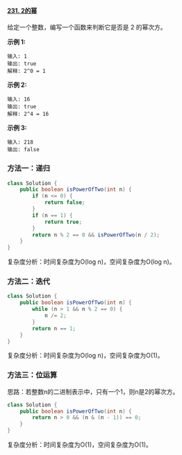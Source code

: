 #### [231. 2的幂](https://leetcode-cn.com/problems/power-of-two/)

给定一个整数，编写一个函数来判断它是否是 2 的幂次方。

**示例 1:**

```
输入: 1
输出: true
解释: 2^0 = 1
```

**示例 2:**

```
输入: 16
输出: true
解释: 2^4 = 16
```

**示例 3:**

```
输入: 218
输出: false
```

### 方法一：递归

```java
class Solution {
    public boolean isPowerOfTwo(int n) {
        if (n <= 0) {
            return false;
        }
        if (n == 1) {
            return true;
        }
        return n % 2 == 0 && isPowerOfTwo(n / 2);
    }
}
```

复杂度分析：时间复杂度为O(log n)，空间复杂度为O(log n)。

### 方法二：迭代

```java
class Solution {
    public boolean isPowerOfTwo(int n) {
        while (n > 1 && n % 2 == 0) {
            n /= 2;
        }
        return n == 1;
    }
}
```

复杂度分析：时间复杂度为O(log n)，空间复杂度为O(1)。

### 方法三：位运算

思路：若整数n的二进制表示中，只有一个1，则n是2的幂次方。

```java
class Solution {
    public boolean isPowerOfTwo(int n) {
        return n > 0 && (n & (n - 1)) == 0;
    }
}
```

复杂度分析：时间复杂度为O(1)，空间复杂度为O(1)。